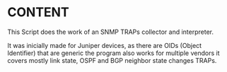 # CONTENT

This Script does the work of an SNMP TRAPs collector and interpreter.

It was inicially made for Juniper devices, as there are OIDs (Object Identifier) that are generic the program also works for multiple vendors
it covers mostly link state, OSPF and BGP neighbor state changes TRAPs.
